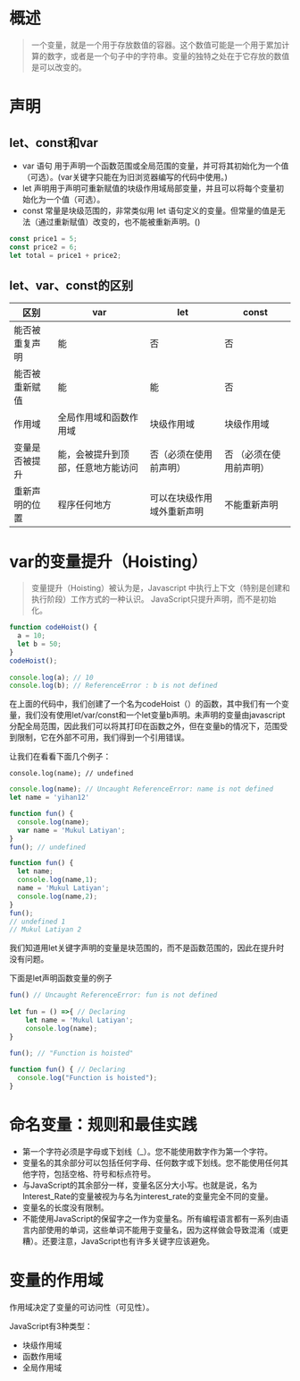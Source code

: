 # 概述

> 一个变量，就是一个用于存放数值的容器。这个数值可能是一个用于累加计算的数字，或者是一个句子中的字符串。变量的独特之处在于它存放的数值是可以改变的。

# 声明

## let、const和var

* var 语句 用于声明一个函数范围或全局范围的变量，并可将其初始化为一个值（可选）。(var关键字只能在为旧浏览器编写的代码中使用。)
* let 声明用于声明可重新赋值的块级作用域局部变量，并且可以将每个变量初始化为一个值（可选）。
* const 常量是块级范围的，非常类似用 let 语句定义的变量。但常量的值是无法（通过重新赋值）改变的，也不能被重新声明。()

```javascript
const price1 = 5;
const price2 = 6;
let total = price1 + price2;
```

## let、var、const的区别

|区别|var|let|const|
|----|----|----|----|
| 能否被重复声明 | 能 | 否 | 否 |
| 能否被重新赋值 | 能 | 能 | 否 |
| 作用域 | 全局作用域和函数作用域 | 块级作用域 | 块级作用域 |
| 变量是否被提升| 能，会被提升到顶部，任意地方能访问| 否（必须在使用前声明） | 否 （必须在使用前声明）|
| 重新声明的位置| 程序任何地方|可以在块级作用域外重新声明|不能重新声明|
 
# var的变量提升（Hoisting）

> 变量提升（Hoisting）被认为是，Javascript 中执行上下文（特别是创建和执行阶段）工作方式的一种认识。
> JavaScript只提升声明，而不是初始化。

```javascript
function codeHoist() {
  a = 10;
  let b = 50;
}
codeHoist();
 
console.log(a); // 10
console.log(b); // ReferenceError : b is not defined
```

在上面的代码中，我们创建了一个名为codeHoist（）的函数，其中我们有一个变量，我们没有使用let/var/const和一个let变量b声明。未声明的变量由javascript分配全局范围，因此我们可以将其打印在函数之外，但在变量b的情况下，范围受到限制，它在外部不可用，我们得到一个引用错误。

让我们在看看下面几个例子：
```
console.log(name); // undefined
```
```javascript
console.log(name); // Uncaught ReferenceError: name is not defined
let name = 'yihan12'
```
```javascript
function fun() {
  console.log(name);
  var name = 'Mukul Latiyan';
}
fun(); // undefined
```
```javascript
function fun() {
  let name;
  console.log(name,1);
  name = 'Mukul Latiyan';
  console.log(name,2);
}
fun();
// undefined 1
// Mukul Latiyan 2
```
我们知道用let关键字声明的变量是块范围的，而不是函数范围的，因此在提升时没有问题。

下面是let声明函数变量的例子
```javascript
fun() // Uncaught ReferenceError: fun is not defined
 
let fun = () =>{ // Declaring
    let name = 'Mukul Latiyan';
    console.log(name);
}
```

```javascript
fun(); // "Function is hoisted"
 
function fun() { // Declaring
  console.log("Function is hoisted");
}

```


# 命名变量：规则和最佳实践

- 第一个字符必须是字母或下划线（_）。您不能使用数字作为第一个字符。
- 变量名的其余部分可以包括任何字母、任何数字或下划线。您不能使用任何其他字符，包括空格、符号和标点符号。
- 与JavaScript的其余部分一样，变量名区分大小写。也就是说，名为Interest_Rate的变量被视为与名为interest_rate的变量完全不同的变量。
- 变量名的长度没有限制。
- 不能使用JavaScript的保留字之一作为变量名。所有编程语言都有一系列由语言内部使用的单词，这些单词不能用于变量名，因为这样做会导致混淆（或更糟）。还要注意，JavaScript也有许多关键字应该避免。


# 变量的作用域

作用域决定了变量的可访问性（可见性）。

JavaScript有3种类型：
- 块级作用域
- 函数作用域
- 全局作用域

